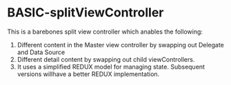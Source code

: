 # BASIC-splitViewController
This is a barebones split view controller which anables the following:
1.  Different content in the Master view controller by swapping out Delegate and Data Source
2.  Different detail content by swapping out child viewControllers.
3.  It uses a simplified REDUX model for managing state. Subsequent versions willhave a better REDUX implementation.
